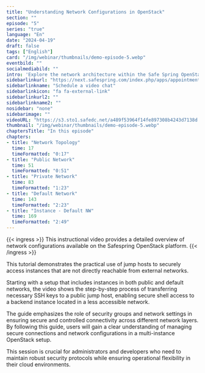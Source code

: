 ```yaml
---
title: "Understanding Network Configurations in OpenStack"
section: ""
episode: "5"
series: "true"
language: "En"
date: "2024-04-19"
draft: false
tags: ["English"]
card: "/img/webinar/thumbnails/demo-episode-5.webp"
eventbild: ""
socialmediabild: ""
intro: 'Explore the network architecture within the Safe Spring OpenStack platform and learn how to set up instances across different network types.'
sidebarlinkurl: "https://next.safespring.com/index.php/apps/appointments/embed/VOZl8W1TrMMEFQ%3D%3D/form"
sidebarlinkname: "Schedule a video chat"
sidebarlinkicon: "fa fa-external-link"
sidebarlinkurl2: ""
sidebarlinkname2: ""
nosidebar: "none"
sidebarimage: ""
videoURL: "https://s3.sto1.safedc.net/a489f53964f14fe897308b4243d7138d:processedvideos/safespring-demo-episode-5-create-instance-in-default-network/master.m3u8"
thumbnail: "/img/webinar/thumbnails/demo-episode-5.webp"
chaptersTitle: "In this episode"
chapters:
- title: "Network Topology"
  time: 17
  timeFormatted: "0:17"
- title: "Public Network"
  time: 51
  timeFormatted: "0:51"
- title: "Private Network"
  time: 83
  timeFormatted: "1:23"
- title: "Default Network"
  time: 143
  timeFormatted: "2:23"
- title: "Instance - Default NW"
  time: 169
  timeFormatted: "2:49"
---
```


{{< ingress >}}
This instructional video provides a detailed overview of network configurations available on the Safespring OpenStack platform. 
{{< /ingress >}}

This tutorial demonstrates the practical use of jump hosts to securely access instances that are not directly reachable from external networks. 

Starting with a setup that includes instances in both public and default networks, the video shows the step-by-step process of transferring necessary SSH keys to a public jump host, enabling secure shell access to a backend instance located in a less accessible network. 

The guide emphasizes the role of security groups and network settings in ensuring secure and controlled connectivity across different network layers. By following this guide, users will gain a clear understanding of managing secure connections and network configurations in a multi-instance OpenStack setup. 

This session is crucial for administrators and developers who need to maintain robust security protocols while ensuring operational flexibility in their cloud environments.